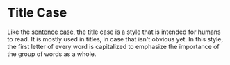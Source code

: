 # Title Case

Like the [sentence case](/case-styles/sentence-case), the title case is
a style that is intended for humans to read. It is mostly used in
titles, in case that isn't obvious yet. In this style, the first
letter of every word is capitalized to emphasize the importance of the
group of words as a whole.
